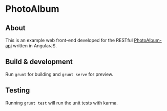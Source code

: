 # PhotoAlbum

## About
This is an example  web front-end developed for the RESTful [PhotoAlbum-api](https://github.com/brahalla/PhotoAlbum-api) written in AngularJS.

## Build & development

Run `grunt` for building and `grunt serve` for preview.

## Testing

Running `grunt test` will run the unit tests with karma.
